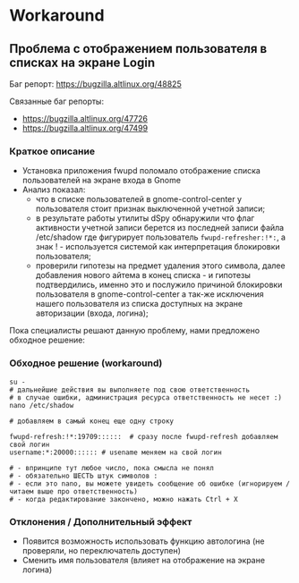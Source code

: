# Workaround

## Проблема с отображением пользователя в списках на экране Login

Баг репорт: <https://bugzilla.altlinux.org/48825>

Связанные баг репорты:

- <https://bugzilla.altlinux.org/47726>
- <https://bugzilla.altlinux.org/47499>

### Краткое описание

- Установка приложения fwupd поломало отображение списка пользователей на экране входа в Gnome
- Анализ показал:
  - что в списке пользователей в gnome-control-center у пользователя стоит признак выключенной учетной записи;
  - в результате работы утилиты dSpy обнаружили что флаг активности учетной записи берется из последней записи файла /etc/shadow где фигурирует пользователь `fwupd-refresher:!*:`, а знак ! - используется системой как интерпретация блокировки пользователя;
  - проверили гипотезы на предмет удаления этого символа, далее добавления нового айтема в конец списка - и гипотезы подтвердились, именно это и послужило причиной блокировки пользователя в gnome-control-center а так-же исключения нашего пользователя из списка доступных на экране авторизации (входа, логина);

Пока специалисты решают данную проблему, нами предложено обходное решение:

### Обходное решение (workaround)

```shell
su -
# дальнейшие действия вы выполняете под свою ответственность
# в случае ошибки, администрация ресурса ответственность не несет :)
nano /etc/shadow
```

```shell
# добавляем в самый конец еще одну строку

fwupd-refresh:!*:19709::::::  # сразу после fwupd-refresh добавляем свой логин
username:*:20000:::::: # usename меняем на свой логин

# - впринципе тут любое число, пока смысла не понял
# - обязательно ШЕСТЬ штук символов :
# - если это nano, вы можете увидеть сообщение об ошибке (игнорируем / читаем выше про ответственность)
# - когда редактирование закончено, можно нажать Ctrl + X
```

### Отклонения / Дополнительный эффект

- Появится возможность использовать функцию автологина (не проверяли, но переключатель доступен)
- Сменить имя пользователя (влияет на отображение на экране логина)
